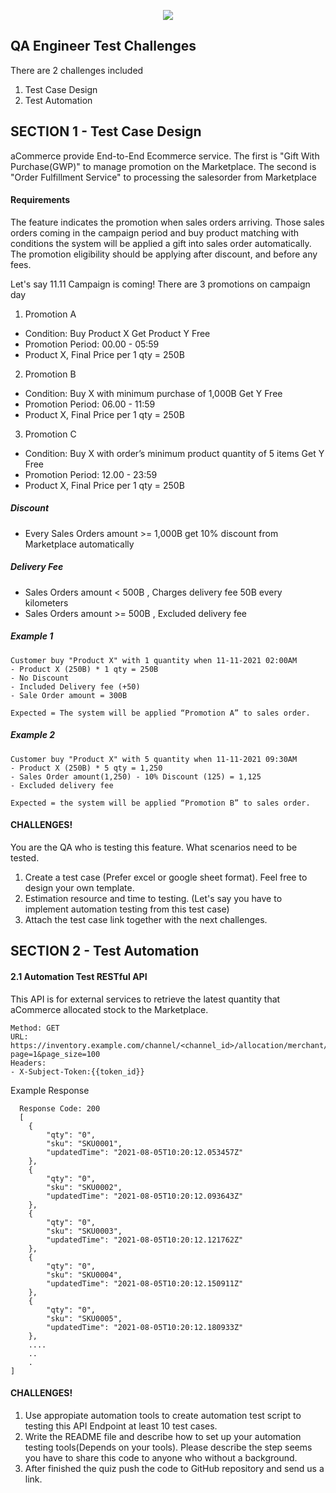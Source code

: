 <p align="center">
<img src="https://www.acommerce.asia/wp-content/uploads/acommerce-logo-210x30-1.png"/>

## QA Engineer Test Challenges
There are 2 challenges included
1. Test Case Design
2. Test Automation

## SECTION 1 - Test Case Design

aCommerce provide End-to-End Ecommerce service. The first is "Gift With Purchase(GWP)" to manage promotion on the Marketplace. 
The second is "Order Fulfillment Service" to processing the salesorder from Marketplace

#### Requirements
The feature indicates the promotion when sales orders arriving.
Those sales orders coming in the campaign period and buy product matching with conditions the system will be applied a gift into sales order automatically.
The promotion eligibility should be applying after discount, and before any fees. 

Let's say 11.11 Campaign is coming! There are 3 promotions on campaign day
1. Promotion A 
- Condition: Buy Product X Get Product Y Free
- Promotion Period: 00.00 - 05:59
- Product X, Final Price per 1 qty = 250B

2. Promotion B 
- Condition: Buy X with minimum purchase of 1,000B Get Y Free 
- Promotion Period: 06.00 - 11:59
- Product X, Final Price per 1 qty = 250B

3. Promotion C
- Condition: Buy X with order’s minimum product quantity of 5 items Get Y Free
- Promotion Period: 12.00 - 23:59
- Product X, Final Price per 1 qty = 250B

##### Discount
- Every Sales Orders amount >= 1,000B get 10% discount from Marketplace automatically
##### Delivery Fee
- Sales Orders amount < 500B , Charges delivery fee 50B every kilometers
- Sales Orders amount >= 500B , Excluded delivery fee

##### Example 1
```
Customer buy "Product X" with 1 quantity when 11-11-2021 02:00AM
- Product X (250B) * 1 qty = 250B
- No Discount
- Included Delivery fee (+50)
- Sale Order amount = 300B

Expected = The system will be applied “Promotion A” to sales order.
```

##### Example 2
```
Customer buy "Product X" with 5 quantity when 11-11-2021 09:30AM 
- Product X (250B) * 5 qty = 1,250
- Sales Order amount(1,250) - 10% Discount (125) = 1,125
- Excluded delivery fee

Expected = the system will be applied “Promotion B” to sales order.
```

#### CHALLENGES!
You are the QA who is testing this feature. What scenarios need to be tested. 
1. Create a test case (Prefer excel or google sheet format). Feel free to design your own template.
2. Estimation resource and time to testing. (Let's say you have to implement automation testing from this test case)
3. Attach the test case link together with the next challenges.

## SECTION 2 - Test Automation
#### 2.1 Automation Test RESTful API

This API is for external services to retrieve the latest quantity that aCommerce allocated stock to the Marketplace.
```
Method: GET
URL: https://inventory.example.com/channel/<channel_id>/allocation/merchant/<partner_id>?page=1&page_size=100
Headers: 
- X-Subject-Token:{{token_id}}
```
  
Example Response
```
  Response Code: 200
  [
    {
        "qty": "0",
        "sku": "SKU0001",
        "updatedTime": "2021-08-05T10:20:12.053457Z"
    },
    {
        "qty": "0",
        "sku": "SKU0002",
        "updatedTime": "2021-08-05T10:20:12.093643Z"
    },
    {
        "qty": "0",
        "sku": "SKU0003",
        "updatedTime": "2021-08-05T10:20:12.121762Z"
    },
    {
        "qty": "0",
        "sku": "SKU0004",
        "updatedTime": "2021-08-05T10:20:12.150911Z"
    },
    {
        "qty": "0",
        "sku": "SKU0005",
        "updatedTime": "2021-08-05T10:20:12.180933Z"
    },
    ....
    ..
    .
]
```
  
#### CHALLENGES!
1. Use appropiate automation tools to create automation test script to testing this API Endpoint at least 10 test cases.
2. Write the README file and describe how to set up your automation testing tools(Depends on your tools). Please describe the step seems you have to share this code to anyone who without a background.
3. After finished the quiz push the code to GitHub repository and send us a link.
